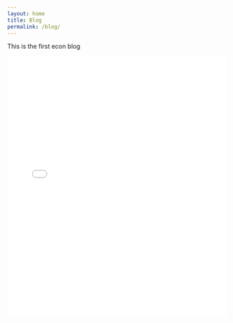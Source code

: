 ```yaml
---
layout: home
title: Blog
permalink: /blog/
---
```

This is the first econ blog

<iframe src="/assets/files/your-document.pdf" width="100%" height="600px" style="border: none;">
  This browser does not support PDFs. Please download it here:
  <a href="/assets/files/your-document.pdf">Download PDF</a>
</iframe>

